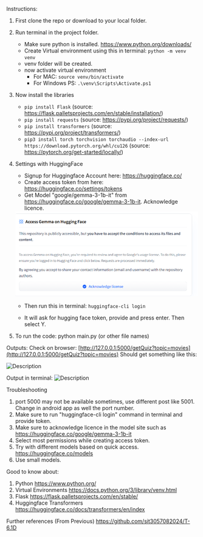 Instructions:
1. First clone the repo or download to your local folder.
2. Run terminal in the project folder.
   - Make sure python is installed. https://www.python.org/downloads/
   - Create Virtual environment using this in terminal: ```python -m venv venv```
   - venv folder will be created.
   - now activate virtual environment
     - For MAC:
        ```source venv/bin/activate```
     - For Windows PS:
       ```.\venv\Scripts\Activate.ps1```
3. Now install the libraries
   - ```pip install Flask```
     (source: https://flask.palletsprojects.com/en/stable/installation/)
   - ```pip install requests```
     (source: https://pypi.org/project/requests/)
   - ```pip install transformers```
     (source: https://pypi.org/project/transformers/)
   - ```pip3 install torch torchvision torchaudio --index-url https://download.pytorch.org/whl/cu126```
     (source: https://pytorch.org/get-started/locally/)
4. Settings with HuggingFace
   - Signup for Huggingface Account here: https://huggingface.co/
   - Create access token from here: https://huggingface.co/settings/tokens
   - Get Model "google/gemma-3-1b-it" from https://huggingface.co/google/gemma-3-1b-it.
      Acknowledge licence.
   <img src="acknowledge_licence.png" width="700" alt="Description">

   - Then run this in terminal:
     ```huggingface-cli login```

   - It will ask for hugging face token, provide and press enter. Then select Y.
     
5. To run the code: python main.py (or other file names)

Outputs:
Check on browser: [http://127.0.0.1:5000/getQuiz?topic=movies](http://127.0.0.1:5000/getQuiz?topic=movies)
Should get something like this:

<img src="img_1.png" width="600" alt="Description">

Output in terminal:
<img src="img.png" width="500" alt="Description">


Troubleshooting
1. port 5000 may not be available sometimes, use different post like 5001. Change in android app as well the port number.
2. Make sure to run  "huggingface-cli login" command in terminal and provide token.
3. Make sure to acknowledge licence in the model site such as https://huggingface.co/google/gemma-3-1b-it
4. Select most permissions while creating access token.
5. Try with different models based on quick access. https://huggingface.co/models
6. Use small models.

Good to know about:
1. Python https://www.python.org/
2. Virtual Environments https://docs.python.org/3/library/venv.html
3. Flask https://flask.palletsprojects.com/en/stable/
4. Huggingface Transformers https://huggingface.co/docs/transformers/en/index

Further references (From Previous)
https://github.com/sit3057082024/T-6.1D

